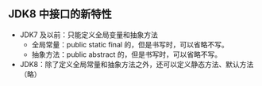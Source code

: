 ## JDK8 中接口的新特性

- JDK7 及以前：只能定义全局变量和抽象方法
  - 全局常量：public static final 的，但是书写时，可以省略不写。
  - 抽象方法：public abstract 的，但是书写时，可以省略不写。
- JDK8：除了定义全局常量和抽象方法之外，还可以定义静态方法、默认方法（略）